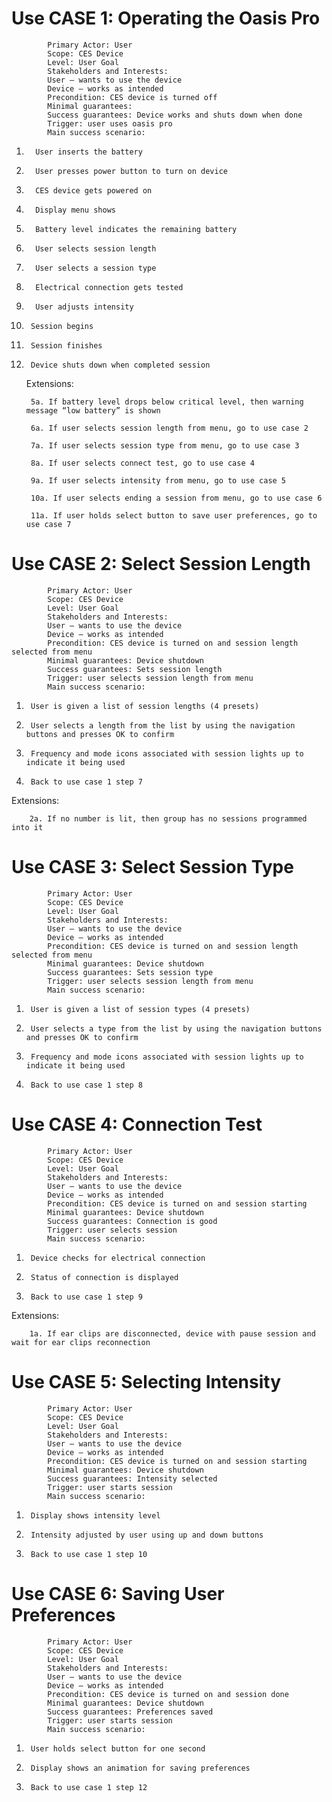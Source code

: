 <h1>Use CASE 1: Operating the Oasis Pro</h1>

         	Primary Actor: User
         	Scope: CES Device
         	Level: User Goal
         	Stakeholders and Interests:
         	User – wants to use the device
         	Device – works as intended
         	Precondition: CES device is turned off
         	Minimal guarantees:
         	Success guarantees: Device works and shuts down when done
         	Trigger: user uses oasis pro
         	Main success scenario:
                  
1.       User inserts the battery
2.       User presses power button to turn on device
3.       CES device gets powered on
4.       Display menu shows
5.       Battery level indicates the remaining battery
6.       User selects session length
7.       User selects a session type
8.       Electrical connection gets tested
9.       User adjusts intensity
10.      Session begins
11.      Session finishes
12.      Device shuts down when completed session
     
     Extensions:

         5a. If battery level drops below critical level, then warning message “low battery” is shown

         6a. If user selects session length from menu, go to use case 2

         7a. If user selects session type from menu, go to use case 3

         8a. If user selects connect test, go to use case 4

         9a. If user selects intensity from menu, go to use case 5

         10a. If user selects ending a session from menu, go to use case 6

         11a. If user holds select button to save user preferences, go to use case 7
 
<h1>Use CASE 2: Select Session Length</h1>

         	Primary Actor: User
         	Scope: CES Device
         	Level: User Goal
         	Stakeholders and Interests:
         	User – wants to use the device
         	Device – works as intended
         	Precondition: CES device is turned on and session length selected from menu
         	Minimal guarantees: Device shutdown
         	Success guarantees: Sets session length
         	Trigger: user selects session length from menu
         	Main success scenario:
1.      User is given a list of session lengths (4 presets)
2.      User selects a length from the list by using the navigation buttons and presses OK to confirm
3.      Frequency and mode icons associated with session lights up to indicate it being used
4.      Back to use case 1 step 7
           	
Extensions:
        
        2a. If no number is lit, then group has no sessions programmed into it
 
<h1>Use CASE 3: Select Session Type</h1>

         	Primary Actor: User
         	Scope: CES Device
         	Level: User Goal
         	Stakeholders and Interests:
         	User – wants to use the device
         	Device – works as intended
         	Precondition: CES device is turned on and session length selected from menu
         	Minimal guarantees: Device shutdown
         	Success guarantees: Sets session type
         	Trigger: user selects session length from menu
         	Main success scenario:
                  
1.      User is given a list of session types (4 presets)
2.      User selects a type from the list by using the navigation buttons and presses OK to confirm
3.      Frequency and mode icons associated with session lights up to indicate it being used
4.      Back to use case 1 step 8
        
<h1>Use CASE 4: Connection Test</h1>

         	Primary Actor: User
         	Scope: CES Device
         	Level: User Goal
         	Stakeholders and Interests:
         	User – wants to use the device
         	Device – works as intended
         	Precondition: CES device is turned on and session starting
         	Minimal guarantees: Device shutdown
         	Success guarantees: Connection is good
         	Trigger: user selects session
         	Main success scenario:
                  
1.      Device checks for electrical connection
2.      Status of connection is displayed
3.      Back to use case 1 step 9

Extensions:
        
        1a. If ear clips are disconnected, device with pause session and wait for ear clips reconnection
 
<h1>Use CASE 5: Selecting Intensity</h1>

         	Primary Actor: User
         	Scope: CES Device
         	Level: User Goal
         	Stakeholders and Interests:
         	User – wants to use the device
         	Device – works as intended
         	Precondition: CES device is turned on and session starting
         	Minimal guarantees: Device shutdown
         	Success guarantees: Intensity selected
         	Trigger: user starts session
         	Main success scenario:
                  
1.      Display shows intensity level
2.      Intensity adjusted by user using up and down buttons
3.      Back to use case 1 step 10
 
<h1>Use CASE 6: Saving User Preferences</h1>

         	Primary Actor: User
         	Scope: CES Device
         	Level: User Goal
         	Stakeholders and Interests:
         	User – wants to use the device
         	Device – works as intended
         	Precondition: CES device is turned on and session done
         	Minimal guarantees: Device shutdown
         	Success guarantees: Preferences saved
         	Trigger: user starts session
         	Main success scenario:
                  
1.      User holds select button for one second
2.      Display shows an animation for saving preferences
3.      Back to use case 1 step 12
